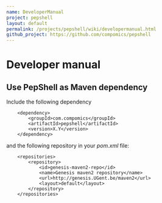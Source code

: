 ```yaml
---
name: DeveloperManual
project: pepshell
layout: default
permalink: /projects/pepshell/wiki/developermanual.html
github_project: https://github.com/compomics/pepshell
---
```


# Developer manual

## Use PepShell as Maven dependency

Include the following dependency

```
    <dependency>
        <groupId>com.compomics</groupId>
        <artifactId>pepshell</artifactId>
        <version>X.Y</version>
    </dependency>
```

and the following repository in your _pom.xml_ file:

```
    <repositories>                   
        <repository>
            <id>genesis-maven2-repo</id>
            <name>Genesis maven2 repository</name>
            <url>http://genesis.UGent.be/maven2</url>
            <layout>default</layout>
        </repository>              
    </repositories>
```
